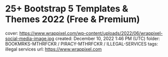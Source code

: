 # 25+ Bootstrap 5 Templates & Themes 2022 (Free & Premium)

cover: https://www.wrappixel.com/wp-content/uploads/2022/06/wrappixel-social-media-image.jpg
created: December 10, 2022 1:46 PM (UTC)
folder: BOOKMRKS-MTHRFCKR / PIRACY-MTHRFCKR / ILLEGAL-SERVICES
tags: illegal services
url: https://www.wrappixel.com